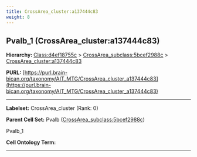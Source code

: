 ```yaml
---
title: CrossArea_cluster:a137444c83
weight: 8
---
```

## Pvalb_1 (CrossArea_cluster:a137444c83)
<b>Hierarchy: </b>
[Class:d4ef18755c](../Class_d4ef18755c) >
[CrossArea_subclass:5bcef2988c](../CrossArea_subclass_5bcef2988c) >
[CrossArea_cluster:a137444c83](../CrossArea_cluster_a137444c83)

**PURL:** [https://purl.brain-bican.org/taxonomy/AIT_MTG/CrossArea_cluster_a137444c83](https://purl.brain-bican.org/taxonomy/AIT_MTG/CrossArea_cluster_a137444c83)

---


**Labelset:** CrossArea_cluster (Rank: 0)

**Parent Cell Set:** Pvalb ([CrossArea_subclass:5bcef2988c](../CrossArea_subclass_5bcef2988c))

Pvalb_1


**Cell Ontology Term:** 

[MARKER GENES.]: #


---

[TRANSFERRED ANNOTATIONS.]: #


[AUTHOR ANNOTATION FIELDS.]: #

